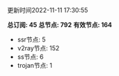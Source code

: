 更新时间2022-11-11 17:30:55

**总订阅: 45**
**总节点: 792**
**有效节点: 164**
- ssr节点: 5
- v2ray节点: 152
- ss节点: 6
- trojan节点: 1
